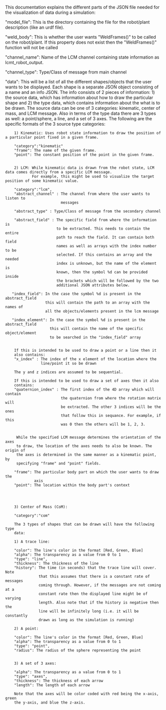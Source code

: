 This documentation explains the different parts of the JSON file needed for the
visualization of data during a simulation:

"model_file": This is the directory containing the file for the robot/plant
              description (like an urdf file).

"weld_body": This is whether the user wants "WeldFrames()" to be called on the
             robot/plant. If this property does not exist then the "WeldFrames()"
             function will not be called

"channel_name": Name of the LCM channel containing state information as lcmt_robot_output.

"channel_type": Type/Class of message from main channel

"data": This will be a list of all the different shapes/objects that
        the user wants to be displayed. Each shape is a separate JSON object
        consisting of a name and an info JSON. The info consists of 2 pieces of
        information: 1) the source data, which has information about how to draw
        the particular shape and 2) the type data, which contains information about
        the what is to be drawn. The source data can be one of 3 categories:
        kinematic, center of mass, and LCM message. Also in terms of the type
        data there are 3 types as well: a point/sphere, a line, and a set of 3
        axes. The following are the specific formats of the 3 source type
        categories:

        1) Kinematic: Uses robot state information to draw the position of a particular point fixed in a given frame.

        "category":"kinematic"
        "frame": The name of the given frame.
        "point": The constant position of the point in the given frame.


        2) LCM: While kinematic data is drawn from the robot state, LCM data comes directly from a specific LCM message.
                For example, this might be used to visualize the target position of some kinematic value.

        "category":"lcm",
        "abstract_channel" : The channel from where the user wants to listen to
                             messages

        "abstract_type" : Type/Class of message from the secondary channel

        "abstract_field" : The specific field from where the information is
                           to be extracted. This needs to contain the entire
                           path to reach the field. It can contain both field
                           names as well as arrays with the index number to be
                           selected. If this contains an array and the needed
                           index is unknown, but the name of the element is
                           known, then the symbol %d can be provided inside
                           the brackets which will be followed by the two
                           additional JSON attributes below.

       "index_field": In the case the symbol %d is present in the abstract_field
                      this will contain the path to an array with the names of
                      all the objects/elements present in the lcm message

       "index_element": In the case the symbol %d is present in the abstract_field
                        this will contain the name of the specific object/element
                        to be searched in the "index_field" array


        If this is intended to be used to draw a point or a line then it
        also contains:
        "x_index" : The index of the x element of the location where the
                    line/point it so be drawn

        The y and z indices are assumed to be sequential.

        If this is intended to be used to draw a set of axes then it also
        contains:
        "quaternion_index" : The first index of the 4D array which will contain
                             the quaternion from where the rotation matrix will
                             be extracted. The other 3 indices will be the ones
                             that follow this in sequance. For example, if this
                             was 0 then the others will be 1, 2, 3.


         While the specified LCM message determines the orientation of the axes
         to draw, the location of the axes needs to also be known. The origin of
         the axes is determined in the same manner as a kinematic point, by
         specifying "frame" and "point" fields.

        "frame": The particular body part on which the user wants to draw the
                 axis
        "point": The location within the body part's context




        3) Center of Mass (CoM):

        "category":"com"

        The 3 types of shapes that can be drawn will have the following type
        data:

        1) A trace line:

        "color": The line's color in the format [Red, Green, Blue]
        "alpha": The transparency as a value from 0 to 1
        "type": "line",
        "thickness": The thickness of the line
        "history": The time (in seconds) that the trace line will cover. Note
                   that this assumes that there is a constant rate of messages
                   coming through. However, if the messages are not coming at a
                   constant rate then the displayed line might be of varying
                   length. Also note that if the history is negative then the
                   line will be infinitely long (i.e. it will be constantly
                   drawn as long as the simulation is running)

        2) A point:

        "color": The line's color in the format [Red, Green, Blue]
        "alpha": The transparency as a value from 0 to 1
        "type": "point",
        "radius": The radius of the sphere representing the point


        3) A set of 3 axes:

        "alpha": The transparency as a value from 0 to 1
        "type": "axes",
        "thickness": The thickness of each arrow
        "length": The length of each arrow

        Note that the axes will be color coded with red being the x-axis, green
        the y-axis, and blue the z-axis.
